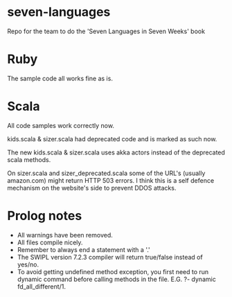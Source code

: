 # seven-languages

Repo for the team to do the 'Seven Languages in Seven Weeks' book

# Ruby

The sample code all works fine as is.

# Scala

All code samples work correctly now.

kids.scala & sizer.scala had deprecated code and is marked as such now.

The new kids.scala & sizer.scala uses akka actors instead of the deprecated scala methods.

On sizer.scala and sizer_deprecated.scala some of the URL's (usually amazon.com) might return HTTP 503 errors. I think this is a self defence mechanism on the website's side to prevent DDOS attacks.


# Prolog notes
- All warnings have been removed.
- All files compile nicely.
- Remember to always end a statement with a '.'
- The SWIPL version 7.2.3 compiler will return true/false instead of    yes/no.
- To avoid getting undefined method exception, you first need to run    dynamic command before calling methods in the file.
E.G. ?- dynamic fd_all_different/1.
    